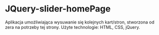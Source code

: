 # JQuery-slider-homePage
Aplikacja umożliwiająca wysuwanie się kolejnych kart/stron, stworzona od zera na potrzeby tej strony. Użyte technologie: HTML, CSS, jQuery.
